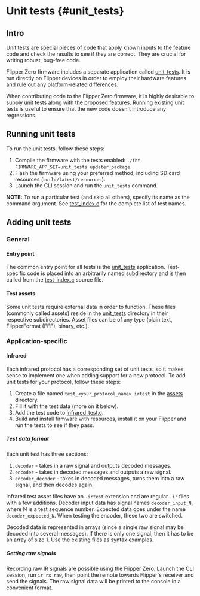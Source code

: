 # Unit tests {#unit_tests}

## Intro

Unit tests are special pieces of code that apply known inputs to the feature code and check the results to see if they are correct.
They are crucial for writing robust, bug-free code.

Flipper Zero firmware includes a separate application called [unit_tests](/applications/debug/unit_tests).
It is run directly on Flipper devices in order to employ their hardware features and rule out any platform-related differences.

When contributing code to the Flipper Zero firmware, it is highly desirable to supply unit tests along with the proposed features.
Running existing unit tests is useful to ensure that the new code doesn't introduce any regressions.

## Running unit tests

To run the unit tests, follow these steps:

1. Compile the firmware with the tests enabled: `./fbt FIRMWARE_APP_SET=unit_tests updater_package`.
2. Flash the firmware using your preferred method, including SD card resources (`build/latest/resources`).
3. Launch the CLI session and run the `unit_tests` command.

**NOTE:** To run a particular test (and skip all others), specify its name as the command argument.
See [test_index.c](/applications/debug/unit_tests/test_index.c) for the complete list of test names.

## Adding unit tests

### General

#### Entry point

The common entry point for all tests is the [unit_tests](/applications/debug/unit_tests) application. Test-specific code is placed into an arbitrarily named subdirectory and is then called from the [test_index.c](/applications/debug/unit_tests/test_index.c) source file.

#### Test assets

Some unit tests require external data in order to function. These files (commonly called assets) reside in the [unit_tests](/applications/debug/unit_tests/resources/unit_tests) directory in their respective subdirectories. Asset files can be of any type (plain text, FlipperFormat (FFF), binary, etc.).

### Application-specific

#### Infrared

Each infrared protocol has a corresponding set of unit tests, so it makes sense to implement one when adding support for a new protocol.
To add unit tests for your protocol, follow these steps:

1. Create a file named `test_<your_protocol_name>.irtest` in the [assets](/applications/debug/unit_tests/resources/unit_tests/infrared) directory.
2. Fill it with the test data (more on it below).
3. Add the test code to [infrared_test.c](/applications/debug/unit_tests/infrared/infrared_test.c).
4. Build and install firmware with resources, install it on your Flipper and run the tests to see if they pass.

##### Test data format

Each unit test has three sections:

1. `decoder` - takes in a raw signal and outputs decoded messages.
2. `encoder` - takes in decoded messages and outputs a raw signal.
3. `encoder_decoder` - takes in decoded messages, turns them into a raw signal, and then decodes again.

Infrared test asset files have an `.irtest` extension and are regular `.ir` files with a few additions.
Decoder input data has signal names `decoder_input_N`, where N is a test sequence number. Expected data goes under the name `decoder_expected_N`. When testing the encoder, these two are switched.

Decoded data is represented in arrays (since a single raw signal may be decoded into several messages). If there is only one signal, then it has to be an array of size 1. Use the existing files as syntax examples.

##### Getting raw signals

Recording raw IR signals are possible using the Flipper Zero. Launch the CLI session, run `ir rx raw`, then point the remote towards Flipper's receiver and send the signals. The raw signal data will be printed to the console in a convenient format.
